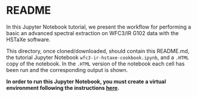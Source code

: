 # README

In this Jupyter Notebook tutorial, we present the workflow for performing a basic
an advanced spectral extraction on WFC3/IR G102 data with the HSTaXe software.

This directory, once cloned/downloaded, should contain this README.md, the
tutorial Jupyter Notebook `wfc3-ir-hstaxe-cookbook.ipynb`, and
a `.HTML` copy of the notebook. In the `.HTML` version of the notebook each cell
has been run and the corresponding output is shown.

**In order to run this Jupyter Notebook, you must create a virtual environment
following the instructions [here](https://github.com/spacetelescope/hstaxe/tree/main/cookbooks/WFC3).** 
